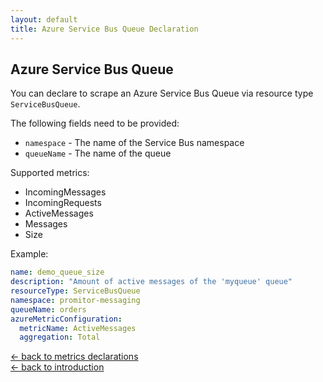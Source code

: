 ```yaml
---
layout: default
title: Azure Service Bus Queue Declaration
---
```


## Azure Service Bus Queue
You can declare to scrape an Azure Service Bus Queue via resource type `ServiceBusQueue`.

The following fields need to be provided:
- `namespace` - The name of the Service Bus namespace
- `queueName` - The name of the queue

Supported metrics:
- IncomingMessages
- IncomingRequests
- ActiveMessages
- Messages
- Size

Example:
```yaml
name: demo_queue_size
description: "Amount of active messages of the 'myqueue' queue"
resourceType: ServiceBusQueue
namespace: promitor-messaging
queueName: orders
azureMetricConfiguration:
  metricName: ActiveMessages
  aggregation: Total
```

[&larr; back to metrics declarations](/configuration/metrics)<br />
[&larr; back to introduction](/)